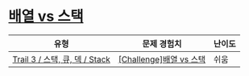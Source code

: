 # [배열 vs 스택](https://www.codetree.ai/trails/complete/curated-cards/challenge-array-versus-stack)

|유형|문제 경험치|난이도|
|---|---|---|
|[Trail 3 / 스택, 큐, 덱 / Stack](https://www.codetree.ai/trail-info/novice-high/)|[[Challenge]배열 vs 스택](https://www.codetree.ai/trails/complete/curated-cards/challenge-array-versus-stack/)|쉬움|

